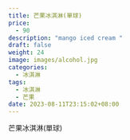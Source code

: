 ```yaml
---
title: 芒果冰淇淋(單球)
price:
  - 90
description: "mango iced cream "
draft: false
weight: 24
image: images/alcohol.jpg
categories:
  - 冰淇淋
tags:
  - 冰淇淋
  - 芒果
date: 2023-08-11T23:15:02+08:00
---
```


 芒果冰淇淋(單球)
